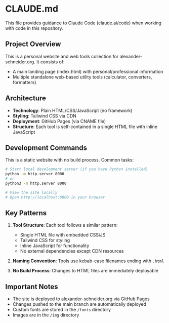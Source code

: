 # CLAUDE.md

This file provides guidance to Claude Code (claude.ai/code) when working with code in this repository.

## Project Overview

This is a personal website and web tools collection for alexander-schneider.org. It consists of:
- A main landing page (index.html) with personal/professional information
- Multiple standalone web-based utility tools (calculator, converters, formatters)

## Architecture

- **Technology**: Plain HTML/CSS/JavaScript (no framework)
- **Styling**: Tailwind CSS via CDN
- **Deployment**: GitHub Pages (via CNAME file)
- **Structure**: Each tool is self-contained in a single HTML file with inline JavaScript

## Development Commands

This is a static website with no build process. Common tasks:

```bash
# Start local development server (if you have Python installed)
python -m http.server 8000
# or
python3 -m http.server 8000

# View the site locally
# Open http://localhost:8000 in your browser
```

## Key Patterns

1. **Tool Structure**: Each tool follows a similar pattern:
   - Single HTML file with embedded CSS/JS
   - Tailwind CSS for styling
   - Inline JavaScript for functionality
   - No external dependencies except CDN resources

2. **Naming Convention**: Tools use kebab-case filenames ending with `.html`

3. **No Build Process**: Changes to HTML files are immediately deployable

## Important Notes

- The site is deployed to alexander-schneider.org via GitHub Pages
- Changes pushed to the main branch are automatically deployed
- Custom fonts are stored in the `/fonts` directory
- Images are in the `/img` directory